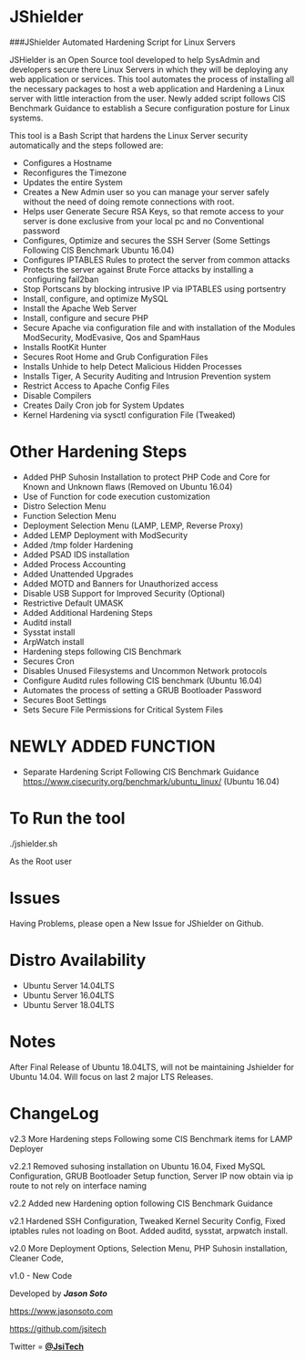 # JShielder



###JShielder Automated Hardening Script for Linux Servers

JSHielder is an Open Source tool developed to help SysAdmin and developers secure there Linux Servers in which they will be deploying any web application or services. This tool automates the process of installing all the necessary packages to host a web application and Hardening a Linux server with little interaction from the user. Newly added script follows CIS Benchmark Guidance to establish a Secure configuration posture for Linux systems.

This tool is a Bash Script that hardens the Linux Server security automatically and the steps followed are:

* Configures a Hostname
* Reconfigures the Timezone
* Updates the entire System
* Creates a New Admin user so you can manage your server safely without the need of doing remote connections with root.
* Helps user Generate Secure RSA Keys, so that remote access to your server is done exclusive from your local pc and no Conventional password
* Configures, Optimize and secures the SSH Server (Some Settings Following CIS Benchmark Ubuntu 16.04)
* Configures IPTABLES Rules to protect the server from common attacks
* Protects the server against Brute Force attacks by installing a configuring fail2ban
* Stop Portscans by blocking intrusive IP via IPTABLES using portsentry
* Install, configure, and optimize MySQL
* Install the Apache Web Server
* Install, configure and secure PHP
* Secure Apache via configuration file and with installation of the Modules ModSecurity, ModEvasive, Qos and SpamHaus
* Installs RootKit Hunter
* Secures Root Home and Grub Configuration Files
* Installs Unhide to help Detect Malicious Hidden Processes
* Installs Tiger, A Security Auditing and Intrusion Prevention system
* Restrict Access to Apache Config Files
* Disable Compilers
* Creates Daily Cron job for System Updates
* Kernel Hardening via sysctl configuration File (Tweaked)

# Other Hardening Steps


* Added PHP Suhosin Installation to protect PHP Code and Core for Known and Unknown flaws (Removed on Ubuntu 16.04)
* Use of Function for code execution customization
* Distro Selection Menu
* Function Selection Menu
* Deployment Selection Menu (LAMP, LEMP, Reverse Proxy)
* Added LEMP Deployment with ModSecurity
* Added /tmp folder Hardening
* Added PSAD IDS installation
* Added Process Accounting
* Added Unattended Upgrades
* Added MOTD and Banners for Unauthorized access
* Disable USB Support for Improved Security (Optional)
* Restrictive Default UMASK
* Added Additional Hardening Steps
* Auditd install 
* Sysstat install 
* ArpWatch install
* Hardening steps following CIS Benchmark
* Secures Cron
* Disables Unused Filesystems and Uncommon Network protocols
* Configure Auditd rules following CIS benchmark (Ubuntu 16.04)
* Automates the process of setting a GRUB Bootloader Password
* Secures Boot Settings
* Sets Secure File Permissions for Critical System Files


# NEWLY ADDED FUNCTION

* Separate Hardening Script Following CIS Benchmark Guidance
  https://www.cisecurity.org/benchmark/ubuntu_linux/ (Ubuntu 16.04)


# To Run the tool


./jshielder.sh

As the Root user


# Issues


Having Problems, please open a New Issue for JShielder on Github.

# Distro Availability

* Ubuntu Server 14.04LTS
* Ubuntu Server 16.04LTS
* Ubuntu Server 18.04LTS

# Notes

After Final Release of Ubuntu 18.04LTS, will not be maintaining Jshielder for Ubuntu 14.04. Will focus on last 2 major LTS Releases.

# ChangeLog

v2.3 More Hardening steps Following some CIS Benchmark items for LAMP Deployer

v2.2.1 Removed suhosing installation on Ubuntu 16.04, Fixed MySQL Configuration, GRUB Bootloader Setup function,
Server IP now obtain via ip route to not rely on interface naming

v2.2 Added new Hardening option following CIS Benchmark Guidance

v2.1 Hardened SSH Configuration, Tweaked Kernel Security Config, Fixed iptables rules not loading on Boot. Added auditd, sysstat, arpwatch install.

v2.0 More Deployment Options, Selection Menu, PHP Suhosin installation, Cleaner Code,

v1.0 - New Code


Developed by ***Jason Soto***

https://www.jasonsoto.com

https://github.com/jsitech

Twitter = [**@JsiTech**](http://www.twitter.com/JsiTech)
